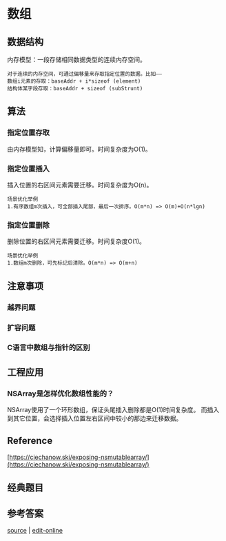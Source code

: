 # 数组

## 数据结构

内存模型：一段存储相同数据类型的连续内存空间。

```text
对于连续的内存空间，可通过偏移量来存取指定位置的数据。比如——
数组i元素的存取：baseAddr + i*sizeof (element)
结构体某字段存取：baseAddr + sizeof (subStrunt)
```

## 算法

### 指定位置存取

由内存模型知，计算偏移量即可。时间复杂度为O\(1\)。

### 指定位置插入

插入位置的右区间元素需要迁移。时间复杂度为O\(n\)。

```text
场景优化举例
1.有序数组m次插入，可全部插入尾部，最后一次排序。O(m*n) => O(m)+O(n*lgn)
```

### 指定位置删除

删除位置的右区间元素需要迁移。时间复杂度O\(1\)。

```text
场景优化举例
1.数组m次删除，可先标记后清除。O(m*n) => O(m+n)
```

## 注意事项

### 越界问题

### 扩容问题

### C语言中数组与指针的区别

## 工程应用

### NSArray是怎样优化数组性能的？

NSArray使用了一个环形数组，保证头尾插入删除都是O\(1\)时间复杂度。 而插入到其它位置，会选择插入位置左右区间中较小的那边来迁移数据。

## Reference

[https://ciechanow.ski/exposing-nsmutablearray/](https://ciechanow.ski/exposing-nsmutablearray/)

## 经典题目

## 参考答案

[source](https://github.com/haibazhang/lib/blob/master/src/cs/algorithm-and-data-structure/linear-list/数组.md) \| [edit-online](https://github.com/haibazhang/lib/edit/master/src/cs/algorithm-and-data-structure/linear-list/数组.md)

